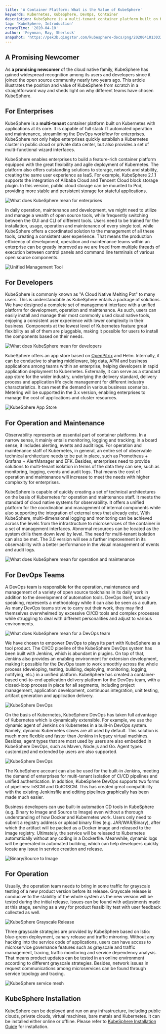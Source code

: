 ```yaml
---
title: 'A Container Platform: What is the Value of KubeSphere'
keywords: Kubernetes, KubeSphere, DevOps, Container
description: KubeSphere is a multi-tenant container platform built on Kubernetes with applications at its core. It is capable of full stack IT automated operation and maintenance, streamlining the DevOps workflow for enterprises
tag: 'KubeSphere, Introduction'
createTime: '2020-04-10'
author: 'Feynman, Ray, Sherlock'
snapshot: 'https://pek3b.qingstor.com/kubesphere-docs/png/20200410130334.png'
---
```


## A Promising Newcomer

As **a promising newcomer** of the cloud native family, KubeSphere has gained widespread recognition among its users and developers since it joined the open source community nearly two years ago. This article illustrates the position and value of KubeSphere from scratch in a straightforward way and sheds light on why different teams have chosen KubeSphere.

## For Enterprises

KubeSphere is a **multi-tenant** container platform built on Kubernetes with applications at its core. It is capable of full stack IT automated operation and maintenance, streamlining the DevOps workflow for enterprises. KubeSphere not only helps enterprises quickly establish a Kubernetes cluster in public cloud or private data center, but also provides a set of multi-functional wizard interfaces.

KubeSphere enables enterprises to build a feature-rich container platform equipped with the great flexibility and agile deployment of Kubernetes. The platform also offers outstanding solutions to storage, network and stability, creating the same user experience as IaaS. For example, KubeSphere 2.1.1 supports the integration of Alibaba Cloud and Tencent Cloud block storage plugin. In this version, public cloud storage can be mounted to Pod, providing more stable and persistent storage for stateful applications.

![What does KubeSphere mean for enterprises](https://pek3b.qingstor.com/kubesphere-docs/png/20200410133408.png)

In daily operation, maintenance and development, we might need to utilize and manage a wealth of open source tools, while frequently switching between the GUI and CLI of different tools. Users need to be trained for the installation, usage, operation and maintenance of every single tool, while KubeSphere offers a coordinated solution to the management of all these tools, creating a consistent user experience. That means the production efficiency of development, operation and maintenance teams within an enterprise can be greatly improved as we are freed from multiple threads of execution between control panels and command line terminals of various open source components.

![Unified Management Tool](https://pek3b.qingstor.com/kubesphere-docs/png/20200410133506.png)

## For Developers

KubeSphere is commonly known as "A Cloud Native Melting Pot" to many users. This is understandable as KubeSphere entails a package of solutions. We have designed a complete set of management interface with a unified platform for development, operation and maintenance. As such, users can easily install and manage their most commonly used cloud native tools, enjoying a consistent user experience with lower complexity in their business. Components at the lowest level of Kubernetes feature great flexibility as all of them are pluggable, making it possible for users to install the components based on their needs.

![What does KubeSphere mean for developers](https://pek3b.qingstor.com/kubesphere-docs/png/20200410133832.png)

KubeSphere offers an app store based on [OpenPitrix](https://openpitrix.io/) and Helm. Internally, it can be conducive to sharing middleware, big data, APM and business applications among teams within an enterprise, helping developers in rapid application deployment to Kubernetes. Externally, it can serve as a standard app store for the wider industry, underlying the delivery standard, delivery process and application life cycle management for different industry characteristics. It can meet the demand in various business scenarios. Metering will be supported in the 3.x version, enabling enterprises to manage the cost of applications and cluster resources.

![KubeSphere App Store](https://pek3b.qingstor.com/kubesphere-docs/png/20200410133902.png)

## For Operation and Maintenance

Observability represents an essential part of container platforms. In a narrow sense, it mainly entails monitoring, logging and tracking; in a board sense, it includes alerting, events and audit logs. For operation and maintenance staff of Kubernetes, in general, an entire set of observable technical architecture needs to be put in place, such as Prometheus + Grafana + AlertManager and EFK. Besides, enterprises need to provide solutions to multi-tenant isolation in terms of the data they can see, such as monitoring, logging, events and audit logs. That means the cost of operation and maintenance will increase to meet the needs with higher complexity for enterprises.

KubeSphere is capable of quickly creating a set of technical architectures on the basis of Kubernetes for operation and maintenance staff. It meets the standard of cloud native systems for observability. It offers a unified platform for the coordination and management of internal components while also supporting the integration of external ones that already exist. With KubeSphere, multi-dimensional logging and monitoring can be achieved across the levels from the infrastructure to microservices of the container in a set of management interfaces. Abnormal resources can be located as the system drills them down level by level. The need for multi-tenant isolation can also be met. The 3.0 version will see a further improvement in its observability with a better performance in the visual management of events and audit logs.

![What does KubeSphere mean for operation and maintenance](https://pek3b.qingstor.com/kubesphere-docs/png/20200410133938.png)

## For DevOps Teams

A DevOps team is responsible for the operation, maintenance and management of a variety of open source toolchains in its daily work in addition to the development of automation tools. DevOps itself, broadly speaking, represents a methodology while it can also be seen as a culture. As many DevOps teams strive to carry out their work, they may find themselves overwhelmed by excessive CI/CD tools and complex processes while struggling to deal with different personalities and adjust to various environments.

![What does KubeSphere mean for a DevOps team](https://pek3b.qingstor.com/kubesphere-docs/png/20200410134006.png)

We have chosen to empower DevOps to plays its part with KubeSphere as a tool product. The CI/CD pipeline of the KubeSphere DevOps system has been built with Jenkins, which is abundant in plugins. On top of that, Jenkins also provides an enabling environment for extension development, making it possible for the DevOps team to work smoothly across the whole process (developing, testing, building, deploying, monitoring, logging, notifying, etc.) in a unified platform. KubeSphere has created a container-based end-to-end application delivery platform for the DevOps team, with a closed-loop process in place for all segments, including project management, application development, continuous integration, unit testing, artifact generation and application delivery.

![KubeSphere DevOps](https://pek3b.qingstor.com/kubesphere-docs/png/20200410134030.png)

On the basis of Kubernetes, KubeSphere DevOps has taken full advantage of Kubernetes which is dynamically extensible. For example, we use the dynamic agent of Jenkins on Kubernetes in a built-in DevOps system. Namely, dynamic Kubernetes slaves are all used by default. This solution is much more flexible and faster than Jenkins in legacy virtual machines. Besides, agent types that are most used by users are also embedded in KubeSphere DevOps, such as Maven, Node.js and Go. Agent types customized and extended by users are also supported.

![KubeSphere DevOps](https://pek3b.qingstor.com/kubesphere-docs/png/20200410134046.png)

The KubeSphere account can also be used for the built-in Jenkins, meeting the demand of enterprises for multi-tenant isolation of CI/CD pipelines and unified authentication. In addition, KubeSphere DevOps supports two forms of pipelines: InSCM and OutOfSCM. This has created great compatibility with the existing Jenkinsfile and editing pipelines graphically has been made much easier.

Business developers can use built-in automation CD tools in KubeSphere (e.g. Binary to Image and Source to Image) even without a thorough understanding of how Docker and Kubernetes work. Users only need to submit a registry address or upload binary files (e.g. JAR/WAR/Binary), after which the artifact will be packed as a Docker image and released to the image registry. Ultimately, the service will be released to Kubernetes automatically without any coding in a Dockerfile. Meanwhile, dynamic logs will be generated in automated building, which can help developers quickly locate any issue in service creation and release.

![Binary/Source to Image](https://pek3b.qingstor.com/kubesphere-docs/png/20200410134220.png)

## For Operation

Usually, the operation team needs to bring in some traffic for grayscale testing of a new product version before its release. Grayscale release is conducive to the stability of the whole system as the new version will be tested during the initial release. Issues can be found with adjustments made at this stage, serving as a way for product feasibility test with user feedback collected as well.

![KubeSphere Grayscale Release](https://pek3b.qingstor.com/kubesphere-docs/png/20200410134244.png)

Three grayscale strategies are provided by KubeSphere based on Istio: blue-green deployment, canary release and traffic mirroring. Without any hacking into the service code of applications, users can have access to microservice governance features such as grayscale and traffic management, tracing, traffic monitoring and service dependency analysis. That means product updates can be tested in an online environment according to different grayscale strategies. Besides, network issues in request communications among microservices can be found through service topology and tracing.

![KubeSphere service mesh](https://pek3b.qingstor.com/kubesphere-docs/png/20200410134326.png)

## KubeSphere Installation

KubeSphere can be deployed and run on any infrastructure, including public clouds, private clouds, virtual machines, bare metals and Kubernetes. It can be installed either online or offline. Please refer to [KubeSphere Installation Guide](https://kubesphere.io/docs/installation/intro/) for installation.

